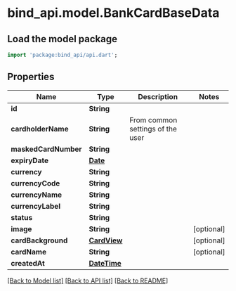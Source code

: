 # bind_api.model.BankCardBaseData

## Load the model package
```dart
import 'package:bind_api/api.dart';
```

## Properties
Name | Type | Description | Notes
------------ | ------------- | ------------- | -------------
**id** | **String** |  | 
**cardholderName** | **String** | From common settings of the user | 
**maskedCardNumber** | **String** |  | 
**expiryDate** | [**Date**](Date.md) |  | 
**currency** | **String** |  | 
**currencyCode** | **String** |  | 
**currencyName** | **String** |  | 
**currencyLabel** | **String** |  | 
**status** | **String** |  | 
**image** | **String** |  | [optional] 
**cardBackground** | [**CardView**](CardView.md) |  | [optional] 
**cardName** | **String** |  | [optional] 
**createdAt** | [**DateTime**](DateTime.md) |  | 

[[Back to Model list]](../README.md#documentation-for-models) [[Back to API list]](../README.md#documentation-for-api-endpoints) [[Back to README]](../README.md)


